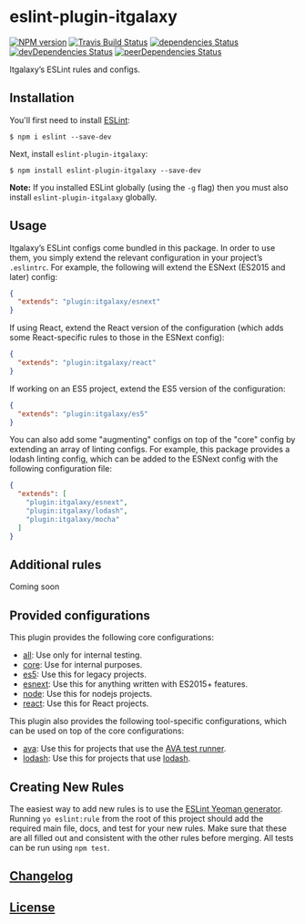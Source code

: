 # eslint-plugin-itgalaxy

[![NPM version](https://img.shields.io/npm/v/eslint-plugin-itgalaxy.svg)](https://www.npmjs.org/package/eslint-plugin-itgalaxy) 
[![Travis Build Status](https://img.shields.io/travis/itgalaxy/eslint-plugin-itgalaxy/master.svg?label=build)](https://travis-ci.org/itgalaxy/eslint-plugin-itgalaxy) 
[![dependencies Status](https://david-dm.org/itgalaxy/eslint-plugin-itgalaxy/status.svg)](https://david-dm.org/itgalaxy/eslint-plugin-itgalaxy) 
[![devDependencies Status](https://david-dm.org/itgalaxy/eslint-plugin-itgalaxy/dev-status.svg)](https://david-dm.org/itgalaxy/eslint-plugin-itgalaxy?type=dev)
[![peerDependencies Status](https://david-dm.org/itgalaxy/eslint-plugin-itgalaxy/peer-status.svg)](https://david-dm.org/itgalaxy/eslint-plugin-itgalaxy?type=peer)

Itgalaxy’s ESLint rules and configs.

## Installation

You'll first need to install [ESLint](http://eslint.org):

```shell
$ npm i eslint --save-dev
```

Next, install `eslint-plugin-itgalaxy`:

```shell
$ npm install eslint-plugin-itgalaxy --save-dev
```

**Note:** If you installed ESLint globally (using the `-g` flag) 
then you must also install `eslint-plugin-itgalaxy` globally.

## Usage

Itgalaxy’s ESLint configs come bundled in this package. In order to use them, you simply extend the relevant 
configuration in your project’s `.eslintrc`. For example, the following will extend 
the ESNext (ES2015 and later) config:

```json
{
  "extends": "plugin:itgalaxy/esnext"
}
```

If using React, extend the React version of the configuration 
(which adds some React-specific rules to those in the ESNext config):

```json
{
  "extends": "plugin:itgalaxy/react"
}
```

If working on an ES5 project, extend the ES5 version of the configuration:

```json
{
  "extends": "plugin:itgalaxy/es5"
}
```

You can also add some "augmenting" configs on top of the "core" config by extending an array of linting configs. 
For example, this package provides a lodash linting config, which can be added to the ESNext config 
with the following configuration file:

```json
{
  "extends": [
    "plugin:itgalaxy/esnext",
    "plugin:itgalaxy/lodash",
    "plugin:itgalaxy/mocha"
  ]
}
```

## Additional rules

Coming soon

## Provided configurations

This plugin provides the following core configurations:

- [all](lib/config/all.js): Use only for internal testing.
- [core](lib/config/core.js): Use for internal purposes.
- [es5](lib/config/es5.js): Use this for legacy projects.
- [esnext](lib/config/esnext.js): Use this for anything written with ES2015+ features.
- [node](lib/config/node.js):  Use this for nodejs projects.
- [react](lib/config/react.js): Use this for React projects.

This plugin also provides the following tool-specific configurations, which can be used on top 
of the core configurations:

- [ava](lib/config/ava.js): Use this for projects that use the [AVA test runner](https://github.com/sindresorhus/ava).
- [lodash](lib/config/lodash.js): Use this for projects that use [lodash](https://lodash.com).

## Creating New Rules

The easiest way to add new rules is to use the 
[ESLint Yeoman generator](https://www.npmjs.com/package/generator-eslint). 
Running `yo eslint:rule` from the root of this project should add the required main file, docs, 
and test for your new rules. Make sure that these are all filled out and consistent 
with the other rules before merging. All tests can be run using `npm test`.

## [Changelog](CHANGELOG.md)

## [License](LICENSE)
